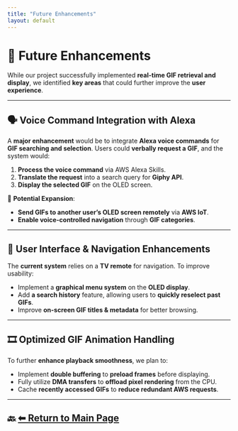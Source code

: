```yaml
---
title: "Future Enhancements"
layout: default
---
```


# 🚀 Future Enhancements

While our project successfully implemented **real-time GIF retrieval and display**, we identified **key areas** that could further improve the **user experience**.

---

## 🗣 **Voice Command Integration with Alexa**
A **major enhancement** would be to integrate **Alexa voice commands** for **GIF searching and selection**. Users could **verbally request a GIF**, and the system would:
1. **Process the voice command** via AWS Alexa Skills.
2. **Translate the request** into a search query for **Giphy API**.
3. **Display the selected GIF** on the OLED screen.

📌 **Potential Expansion**:  
- **Send GIFs to another user’s OLED screen remotely** via **AWS IoT**.
- **Enable voice-controlled navigation** through **GIF categories**.

---

## 🎨 **User Interface & Navigation Enhancements**
The **current system** relies on a **TV remote** for navigation. To improve usability:
- Implement a **graphical menu system** on the **OLED display**.
- Add **a search history** feature, allowing users to **quickly reselect past GIFs**.
- Improve **on-screen GIF titles & metadata** for better browsing.

---

## 🎞 **Optimized GIF Animation Handling**
To further **enhance playback smoothness**, we plan to:
- Implement **double buffering** to **preload frames** before displaying.
- Fully utilize **DMA transfers** to **offload pixel rendering** from the CPU.
- Cache **recently accessed GIFs** to **reduce redundant AWS requests**.

---

## 🔙 [⬅ Return to Main Page](/)
